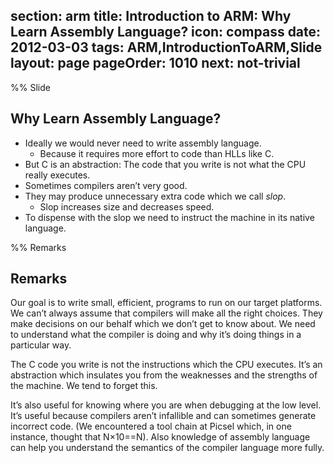 section: arm
title: Introduction to ARM: Why Learn Assembly Language?
icon: compass
date: 2012-03-03
tags: ARM,IntroductionToARM,Slide
layout: page
pageOrder: 1010
next: not-trivial
----

%% Slide
  
## Why Learn Assembly Language?

* Ideally we would never need to write assembly language.
  * Because it requires more effort to code than HLLs like C.
* But C is an abstraction: The code that you write is not what the CPU really executes.
* Sometimes compilers aren’t very good.
* They may produce unnecessary extra code which we call *slop*.
  * Slop increases size and decreases speed.
* To dispense with the slop we need to instruct the machine in its native language.

%% Remarks
  
## Remarks

Our goal is to write small, efficient, programs to run on our target platforms. We can’t always assume that compilers will make all the right choices. They make decisions on our behalf which we don’t get to know about. We need to understand what the compiler is doing and why it’s doing things in a particular way.

The C code you write is not the instructions which the CPU executes. It’s an abstraction which insulates you from the weaknesses and the strengths of the machine. We tend to forget this.

It’s also useful for knowing where you are when debugging at the low level. It’s useful because compilers aren’t infallible and can sometimes generate incorrect code. (We encountered a tool chain at Picsel which, in one instance, thought that N×10==N). Also knowledge of assembly language can help you understand the semantics of the compiler language more fully.
